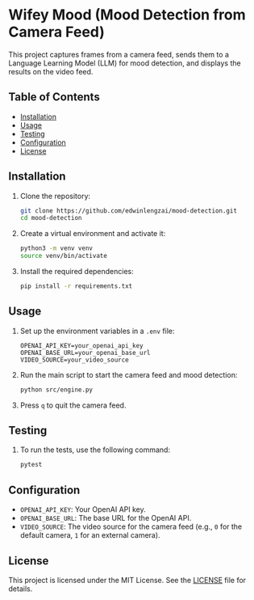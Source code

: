 # Wifey Mood (Mood Detection from Camera Feed)

This project captures frames from a camera feed, sends them to a Language Learning Model (LLM) for mood detection, and displays the results on the video feed.

## Table of Contents

- [Installation](#installation)
- [Usage](#usage)
- [Testing](#testing)
- [Configuration](#configuration)
- [License](#license)

## Installation

1. Clone the repository:
    ```sh
    git clone https://github.com/edwinlengzai/mood-detection.git
    cd mood-detection
    ```

2. Create a virtual environment and activate it:
    ```sh
    python3 -m venv venv
    source venv/bin/activate
    ```

3. Install the required dependencies:
    ```sh
    pip install -r requirements.txt
    ```

## Usage

1. Set up the environment variables in a `.env` file:
    ```dotenv
    OPENAI_API_KEY=your_openai_api_key
    OPENAI_BASE_URL=your_openai_base_url
    VIDEO_SOURCE=your_video_source
    ```

2. Run the main script to start the camera feed and mood detection:
    ```sh
    python src/engine.py
    ```

3. Press `q` to quit the camera feed.

## Testing

1. To run the tests, use the following command:
    ```sh
    pytest
    ```

## Configuration

- `OPENAI_API_KEY`: Your OpenAI API key.
- `OPENAI_BASE_URL`: The base URL for the OpenAI API.
- `VIDEO_SOURCE`: The video source for the camera feed (e.g., `0` for the default camera, `1` for an external camera).

## License

This project is licensed under the MIT License. See the [LICENSE](LICENSE) file for details.